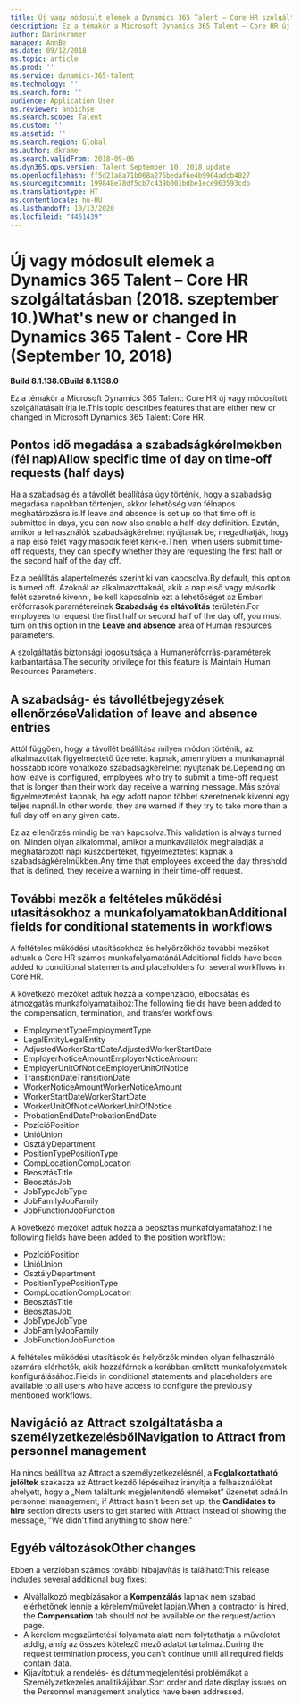 ```yaml
---
title: Új vagy módosult elemek a Dynamics 365 Talent – Core HR szolgáltatásban (2018. szeptember 10.)
description: Ez a témakör a Microsoft Dynamics 365 Talent – Core HR új vagy módosított szolgáltatásait írja le.
author: Darinkramer
manager: AnnBe
ms.date: 09/12/2018
ms.topic: article
ms.prod: ''
ms.service: dynamics-365-talent
ms.technology: ''
ms.search.form: ''
audience: Application User
ms.reviewer: anbichse
ms.search.scope: Talent
ms.custom: ''
ms.assetid: ''
ms.search.region: Global
ms.author: dkrame
ms.search.validFrom: 2018-09-06
ms.dyn365.ops.version: Talent September 10, 2018 update
ms.openlocfilehash: ff5d21a8a71b068a276bedaf6e4b9964adcb4027
ms.sourcegitcommit: 199848e78df5cb7c439b001bdbe1ece963593cdb
ms.translationtype: HT
ms.contentlocale: hu-HU
ms.lasthandoff: 10/13/2020
ms.locfileid: "4461439"
---
```

# <a name="whats-new-or-changed-in-dynamics-365-talent---core-hr-september-10-2018"></a><span data-ttu-id="9a95e-103">Új vagy módosult elemek a Dynamics 365 Talent – Core HR szolgáltatásban (2018. szeptember 10.)</span><span class="sxs-lookup"><span data-stu-id="9a95e-103">What's new or changed in Dynamics 365 Talent - Core HR (September 10, 2018)</span></span>

<span data-ttu-id="9a95e-104">**Build 8.1.138.0**</span><span class="sxs-lookup"><span data-stu-id="9a95e-104">**Build 8.1.138.0**</span></span>

<span data-ttu-id="9a95e-105">Ez a témakör a Microsoft Dynamics 365 Talent: Core HR új vagy módosított szolgáltatásait írja le.</span><span class="sxs-lookup"><span data-stu-id="9a95e-105">This topic describes features that are either new or changed in Microsoft Dynamics 365 Talent: Core HR.</span></span>

## <a name="allow-specific-time-of-day-on-time-off-requests-half-days"></a><span data-ttu-id="9a95e-106">Pontos idő megadása a szabadságkérelmekben (fél nap)</span><span class="sxs-lookup"><span data-stu-id="9a95e-106">Allow specific time of day on time-off requests (half days)</span></span>

<span data-ttu-id="9a95e-107">Ha a szabadság és a távollét beállítása úgy történik, hogy a szabadság megadása napokban történjen, akkor lehetőség van félnapos meghatározásra is.</span><span class="sxs-lookup"><span data-stu-id="9a95e-107">If leave and absence is set up so that time off is submitted in days, you can now also enable a half-day definition.</span></span> <span data-ttu-id="9a95e-108">Ezután, amikor a felhasználók szabadságkérelmet nyújtanak be, megadhatják, hogy a nap első felét vagy második felét kérik-e.</span><span class="sxs-lookup"><span data-stu-id="9a95e-108">Then, when users submit time-off requests, they can specify whether they are requesting the first half or the second half of the day off.</span></span>

<span data-ttu-id="9a95e-109">Ez a beállítás alapértelmezés szerint ki van kapcsolva.</span><span class="sxs-lookup"><span data-stu-id="9a95e-109">By default, this option is turned off.</span></span> <span data-ttu-id="9a95e-110">Azoknál az alkalmazottaknál, akik a nap első vagy második felét szeretné kivenni, be kell kapcsolnia ezt a lehetőséget az Emberi erőforrások paramétereinek **Szabadság és eltávolítás** területén.</span><span class="sxs-lookup"><span data-stu-id="9a95e-110">For employees to request the first half or second half of the day off, you must turn on this option in the **Leave and absence** area of Human resources parameters.</span></span>

<span data-ttu-id="9a95e-111">A szolgáltatás biztonsági jogosultsága a Humánerőforrás-paraméterek karbantartása.</span><span class="sxs-lookup"><span data-stu-id="9a95e-111">The security privilege for this feature is Maintain Human Resources Parameters.</span></span>

## <a name="validation-of-leave-and-absence-entries"></a><span data-ttu-id="9a95e-112">A szabadság- és távollétbejegyzések ellenőrzése</span><span class="sxs-lookup"><span data-stu-id="9a95e-112">Validation of leave and absence entries</span></span>

<span data-ttu-id="9a95e-113">Attól függően, hogy a távollét beállítása milyen módon történik, az alkalmazottak figyelmeztető üzenetet kapnak, amennyiben a munkanapnál hosszabb időre vonatkozó szabadságkérelmet nyújtanak be.</span><span class="sxs-lookup"><span data-stu-id="9a95e-113">Depending on how leave is configured, employees who try to submit a time-off request that is longer than their work day receive a warning message.</span></span> <span data-ttu-id="9a95e-114">Más szóval figyelmeztetést kapnak, ha egy adott napon többet szeretnének kivenni egy teljes napnál.</span><span class="sxs-lookup"><span data-stu-id="9a95e-114">In other words, they are warned if they try to take more than a full day off on any given date.</span></span>

<span data-ttu-id="9a95e-115">Ez az ellenőrzés mindig be van kapcsolva.</span><span class="sxs-lookup"><span data-stu-id="9a95e-115">This validation is always turned on.</span></span> <span data-ttu-id="9a95e-116">Minden olyan alkalommal, amikor a munkavállalók meghaladják a meghatározott napi küszöbértéket, figyelmeztetést kapnak a szabadságkérelmükben.</span><span class="sxs-lookup"><span data-stu-id="9a95e-116">Any time that employees exceed the day threshold that is defined, they receive a warning in their time-off request.</span></span>

## <a name="additional-fields-for-conditional-statements-in-workflows"></a><span data-ttu-id="9a95e-117">További mezők a feltételes működési utasításokhoz a munkafolyamatokban</span><span class="sxs-lookup"><span data-stu-id="9a95e-117">Additional fields for conditional statements in workflows</span></span>

<span data-ttu-id="9a95e-118">A feltételes működési utasításokhoz és helyőrzőkhöz további mezőket adtunk a Core HR számos munkafolyamatánál.</span><span class="sxs-lookup"><span data-stu-id="9a95e-118">Additional fields have been added to conditional statements and placeholders for several workflows in Core HR.</span></span>

<span data-ttu-id="9a95e-119">A következő mezőket adtuk hozzá a kompenzáció, elbocsátás és átmozgatás munkafolyamataihoz:</span><span class="sxs-lookup"><span data-stu-id="9a95e-119">The following fields have been added to the compensation, termination, and transfer workflows:</span></span>

- <span data-ttu-id="9a95e-120">EmploymentType</span><span class="sxs-lookup"><span data-stu-id="9a95e-120">EmploymentType</span></span>
- <span data-ttu-id="9a95e-121">LegalEntity</span><span class="sxs-lookup"><span data-stu-id="9a95e-121">LegalEntity</span></span>
- <span data-ttu-id="9a95e-122">AdjustedWorkerStartDate</span><span class="sxs-lookup"><span data-stu-id="9a95e-122">AdjustedWorkerStartDate</span></span>
- <span data-ttu-id="9a95e-123">EmployerNoticeAmount</span><span class="sxs-lookup"><span data-stu-id="9a95e-123">EmployerNoticeAmount</span></span>
- <span data-ttu-id="9a95e-124">EmployerUnitOfNotice</span><span class="sxs-lookup"><span data-stu-id="9a95e-124">EmployerUnitOfNotice</span></span>
- <span data-ttu-id="9a95e-125">TransitionDate</span><span class="sxs-lookup"><span data-stu-id="9a95e-125">TransitionDate</span></span>
- <span data-ttu-id="9a95e-126">WorkerNoticeAmount</span><span class="sxs-lookup"><span data-stu-id="9a95e-126">WorkerNoticeAmount</span></span>
- <span data-ttu-id="9a95e-127">WorkerStartDate</span><span class="sxs-lookup"><span data-stu-id="9a95e-127">WorkerStartDate</span></span>
- <span data-ttu-id="9a95e-128">WorkerUnitOfNotice</span><span class="sxs-lookup"><span data-stu-id="9a95e-128">WorkerUnitOfNotice</span></span>
- <span data-ttu-id="9a95e-129">ProbationEndDate</span><span class="sxs-lookup"><span data-stu-id="9a95e-129">ProbationEndDate</span></span>
- <span data-ttu-id="9a95e-130">Pozíció</span><span class="sxs-lookup"><span data-stu-id="9a95e-130">Position</span></span>
- <span data-ttu-id="9a95e-131">Unió</span><span class="sxs-lookup"><span data-stu-id="9a95e-131">Union</span></span>
- <span data-ttu-id="9a95e-132">Osztály</span><span class="sxs-lookup"><span data-stu-id="9a95e-132">Department</span></span>
- <span data-ttu-id="9a95e-133">PositionType</span><span class="sxs-lookup"><span data-stu-id="9a95e-133">PositionType</span></span>
- <span data-ttu-id="9a95e-134">CompLocation</span><span class="sxs-lookup"><span data-stu-id="9a95e-134">CompLocation</span></span>
- <span data-ttu-id="9a95e-135">Beosztás</span><span class="sxs-lookup"><span data-stu-id="9a95e-135">Title</span></span>
- <span data-ttu-id="9a95e-136">Beosztás</span><span class="sxs-lookup"><span data-stu-id="9a95e-136">Job</span></span>
- <span data-ttu-id="9a95e-137">JobType</span><span class="sxs-lookup"><span data-stu-id="9a95e-137">JobType</span></span>
- <span data-ttu-id="9a95e-138">JobFamily</span><span class="sxs-lookup"><span data-stu-id="9a95e-138">JobFamily</span></span>
- <span data-ttu-id="9a95e-139">JobFunction</span><span class="sxs-lookup"><span data-stu-id="9a95e-139">JobFunction</span></span>

<span data-ttu-id="9a95e-140">A következő mezőket adtuk hozzá a beosztás munkafolyamatához:</span><span class="sxs-lookup"><span data-stu-id="9a95e-140">The following fields have been added to the position workflow:</span></span>

- <span data-ttu-id="9a95e-141">Pozíció</span><span class="sxs-lookup"><span data-stu-id="9a95e-141">Position</span></span>
- <span data-ttu-id="9a95e-142">Unió</span><span class="sxs-lookup"><span data-stu-id="9a95e-142">Union</span></span>
- <span data-ttu-id="9a95e-143">Osztály</span><span class="sxs-lookup"><span data-stu-id="9a95e-143">Department</span></span>
- <span data-ttu-id="9a95e-144">PositionType</span><span class="sxs-lookup"><span data-stu-id="9a95e-144">PositionType</span></span>
- <span data-ttu-id="9a95e-145">CompLocation</span><span class="sxs-lookup"><span data-stu-id="9a95e-145">CompLocation</span></span>
- <span data-ttu-id="9a95e-146">Beosztás</span><span class="sxs-lookup"><span data-stu-id="9a95e-146">Title</span></span>
- <span data-ttu-id="9a95e-147">Beosztás</span><span class="sxs-lookup"><span data-stu-id="9a95e-147">Job</span></span>
- <span data-ttu-id="9a95e-148">JobType</span><span class="sxs-lookup"><span data-stu-id="9a95e-148">JobType</span></span>
- <span data-ttu-id="9a95e-149">JobFamily</span><span class="sxs-lookup"><span data-stu-id="9a95e-149">JobFamily</span></span>
- <span data-ttu-id="9a95e-150">JobFunction</span><span class="sxs-lookup"><span data-stu-id="9a95e-150">JobFunction</span></span>

<span data-ttu-id="9a95e-151">A feltételes működési utasítások és helyőrzők minden olyan felhasználó számára elérhetők, akik hozzáférnek a korábban említett munkafolyamatok konfigurálásához.</span><span class="sxs-lookup"><span data-stu-id="9a95e-151">Fields in conditional statements and placeholders are available to all users who have access to configure the previously mentioned workflows.</span></span>

## <a name="navigation-to-attract-from-personnel-management"></a><span data-ttu-id="9a95e-152">Navigáció az Attract szolgáltatásba a személyzetkezelésből</span><span class="sxs-lookup"><span data-stu-id="9a95e-152">Navigation to Attract from personnel management</span></span>

<span data-ttu-id="9a95e-153">Ha nincs beállítva az Attract a személyzetkezelésnél, a **Foglalkoztatható jelöltek** szakasza az Attract kezdő lépéseihez irányítja a felhasználókat ahelyett, hogy a „Nem találtunk megjelenítendő elemeket” üzenetet adná.</span><span class="sxs-lookup"><span data-stu-id="9a95e-153">In personnel management, if Attract hasn't been set up, the **Candidates to hire** section directs users to get started with Attract instead of showing the message, "We didn't find anything to show here."</span></span>

## <a name="other-changes"></a><span data-ttu-id="9a95e-154">Egyéb változások</span><span class="sxs-lookup"><span data-stu-id="9a95e-154">Other changes</span></span>

<span data-ttu-id="9a95e-155">Ebben a verzióban számos további hibajavítás is található:</span><span class="sxs-lookup"><span data-stu-id="9a95e-155">This release includes several additional bug fixes:</span></span>

- <span data-ttu-id="9a95e-156">Alvállalkozó megbízásakor a **Kompenzálás** lapnak nem szabad elérhetőnek lennie a kérelem/művelet lapján.</span><span class="sxs-lookup"><span data-stu-id="9a95e-156">When a contractor is hired, the **Compensation** tab should not be available on the request/action page.</span></span>
- <span data-ttu-id="9a95e-157">A kérelem megszüntetési folyamata alatt nem folytathatja a műveletet addig, amíg az összes kötelező mező adatot tartalmaz.</span><span class="sxs-lookup"><span data-stu-id="9a95e-157">During the request termination process, you can't continue until all required fields contain data.</span></span>
- <span data-ttu-id="9a95e-158">Kijavítottuk a rendelés- és dátummegjelenítési problémákat a Személyzetkezelés analitikájában.</span><span class="sxs-lookup"><span data-stu-id="9a95e-158">Sort order and date display issues on the Personnel management analytics have been addressed.</span></span>
